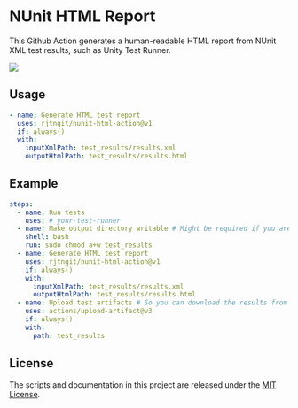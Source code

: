 # NUnit HTML Report

This Github Action generates a human-readable HTML report from NUnit XML test results, such as Unity Test Runner.

![](example.png)

## Usage

```yaml
- name: Generate HTML test report
  uses: rjtngit/nunit-html-action@v1
  if: always()
  with:
    inputXmlPath: test_results/results.xml
    outputHtmlPath: test_results/results.html
```

## Example

```yaml
steps:
  - name: Run tests
    uses: # your-test-runner
  - name: Make output directory writable # Might be required if you are writing to an existing directory.
    shell: bash
    run: sudo chmod a+w test_results
  - name: Generate HTML test report
    uses: rjtngit/nunit-html-action@v1
    if: always()
    with:
      inputXmlPath: test_results/results.xml
      outputHtmlPath: test_results/results.html
  - name: Upload test artifacts # So you can download the results from the workflow run.
    uses: actions/upload-artifact@v3
    if: always()
    with:
      path: test_results
```

## License

The scripts and documentation in this project are released under the [MIT License](https://github.com/rjtngit/nunit-html-action/blob/main/LICENSE).
